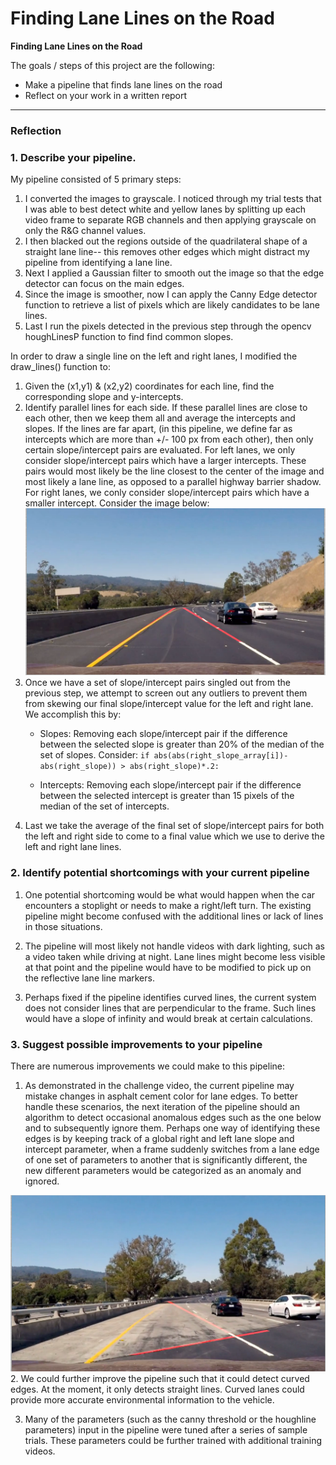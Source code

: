 
# **Finding Lane Lines on the Road** 


**Finding Lane Lines on the Road**

The goals / steps of this project are the following:
* Make a pipeline that finds lane lines on the road
* Reflect on your work in a written report


---

### Reflection

### 1. Describe your pipeline. 

My pipeline consisted of 5 primary steps:
1. I converted the images to grayscale. I noticed through my trial tests that I was able to best detect white and yellow lanes by splitting up each video frame to separate RGB channels and then applying grayscale on only the R&G channel values. 
2. I then blacked out the regions outside of the quadrilateral shape of a straight lane line-- this removes other edges which might distract my pipeline from identifying a lane line. 
3. Next I applied a Gaussian filter to smooth out the image so that the edge detector can focus on the main edges.
4. Since the image is smoother, now I can apply the Canny Edge detector function to retrieve a list of pixels which are likely candidates to be lane lines.
5. Last I run the pixels detected in the previous step through the opencv houghLinesP function to find find common slopes.
 

In order to draw a single line on the left and right lanes, I modified the draw_lines() function to:
1. Given the (x1,y1) & (x2,y2) coordinates for each line, find the corresponding slope and y-intercepts. 
2. Identify parallel  lines for each side. If these parallel  lines are close to each other, then we keep them all and average the intercepts and slopes. If the lines are far apart, (in this pipeline, we define far as intercepts which are more than +/- 100 px from each other), then only certain slope/intercept pairs are evaluated. For left lanes, we only consider slope/intercept pairs which have a larger intercepts. These pairs would most likely be the line closest to the center of the image and most likely a lane line, as opposed to a parallel highway barrier shadow. For right lanes, we conly consider slope/intercept pairs which have a smaller intercept. Consider the image below: 
 ![](./examples/lane_line_or_barrier_shadow.png)
3. Once we have a set of slope/intercept pairs singled out from the previous step, we attempt to screen out any outliers to prevent them from skewing our final slope/intercept value for the left and right lane. 
     We accomplish this by: 
     * Slopes: Removing each slope/intercept pair if the difference between the selected slope is greater than 20% of the median of the set of slopes.
     Consider:
     `if abs(abs(right_slope_array[i])-abs(right_slope)) > abs(right_slope)*.2:`
          
     * Intercepts: Removing each slope/intercept pair if the difference between the selected intercept is greater than 15 pixels of the median of the set of intercepts.
4. Last we take the average of the final set of slope/intercept pairs for both the left and right side to come to a final value which we use to derive the left and right lane lines. 

### 2. Identify potential shortcomings with your current pipeline


1. One potential shortcoming would be what would happen when the car encounters a stoplight or needs to make a right/left turn. The existing pipeline might become confused with the additional lines or lack of lines in those situations. 

2. The pipeline will most likely not handle videos with dark lighting, such as a video taken while driving at night. Lane lines might become less visible at that point and the pipeline would have to be modified to pick up on the reflective lane line markers.  

3. Perhaps fixed if the pipeline identifies curved lines, the current system does not consider lines that are perpendicular to the frame. Such lines would have a slope of infinity and would break at certain calculations.



### 3. Suggest possible improvements to your pipeline

There are numerous improvements we could make to this pipeline:

 1. As demonstrated in the challenge video, the current pipeline may mistake changes in asphalt cement color for lane edges. To better handle these scenarios, the next iteration of the pipeline should an algorithm to detect occasional anomalous edges such as the one below and to subsequently ignore them. Perhaps one way of identifying these edges is by keeping track of a global right and left lane slope and intercept parameter, when a frame suddenly switches from a lane edge of one set of parameters to another that is significantly different, the new different parameters would be categorized as an anomaly and ignored. 
 
 ![](./examples/change_in_asphalt_color.png?raw=true)
 2. We could further improve the pipeline such that it could detect curved edges. At the moment, it only detects straight lines. Curved lanes could provide more accurate environmental information to the vehicle. 
 
 3. Many of the parameters (such as the canny threshold or the houghline parameters) input in the pipeline were tuned after a series of sample trials. These parameters could be further trained with additional training videos.

